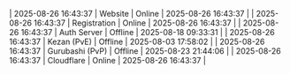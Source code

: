| 2025-08-26 16:43:37 | Website | Online | 2025-08-26 16:43:37 |
| 2025-08-26 16:43:37 | Registration | Online | 2025-08-26 16:43:37 |
| 2025-08-26 16:43:37 | Auth Server | Offline | 2025-08-18 09:33:31 |
| 2025-08-26 16:43:37 | Kezan (PvE) | Offline | 2025-08-03 17:58:02 |
| 2025-08-26 16:43:37 | Gurubashi (PvP) | Offline | 2025-08-23 21:44:06 |
| 2025-08-26 16:43:37 | Cloudflare | Online | 2025-08-26 16:43:37 |
